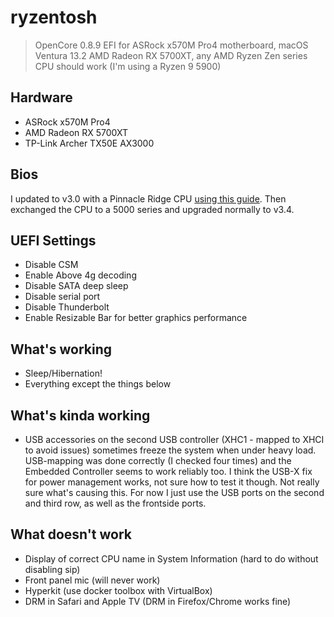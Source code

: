 # ryzentosh

> OpenCore 0.8.9 EFI for ASRock x570M Pro4 motherboard, macOS Ventura 13.2
> AMD Radeon RX 5700XT, any AMD Ryzen Zen series CPU should work (I'm using a Ryzen 9 5900)

## Hardware

* ASRock x570M Pro4
* AMD Radeon RX 5700XT
* TP-Link Archer TX50E AX3000

## Bios

I updated to v3.0 with a Pinnacle Ridge CPU [using this guide](https://download.asrock.com/TSD/Ryzen5000/X570M%20Pro4.pdf). Then exchanged the CPU to a 5000 series and upgraded normally to v3.4.

## UEFI Settings

* Disable CSM
* Enable Above 4g decoding
* Disable SATA deep sleep
* Disable serial port
* Disable Thunderbolt
* Enable Resizable Bar for better graphics performance

## What's working

* Sleep/Hibernation!
* Everything except the things below

## What's kinda working

* USB accessories on the second USB controller (XHC1 - mapped to XHCI to avoid issues) sometimes freeze the system when under heavy load. USB-mapping was done correctly (I checked four times) and the Embedded Controller seems to work reliably too. I think the USB-X fix for power management works, not sure how to test it though. Not really sure what's causing this. For now I just use the USB ports on the second and third row, as well as the frontside ports.

## What doesn't work

* Display of correct CPU name in System Information (hard to do without disabling sip)
* Front panel mic (will never work)
* Hyperkit (use docker toolbox with VirtualBox)
* DRM in Safari and Apple TV (DRM in Firefox/Chrome works fine)
